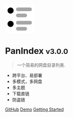 ![logo](_media/index.png)

# PanIndex <small>v3.0.0</small>

> 一个简易的网盘目录列表.
>
- 跨平台、易部署
- 多模式，多网盘
- 多主题
- 下载直链
- 防盗链


[GitHub](https://github.com/libsgh/PanIndex/)
[Demo](https://t1.noki.icu)
[Getting Started](introduction)